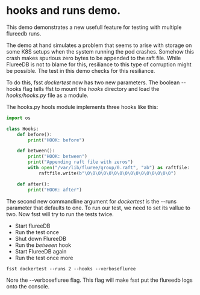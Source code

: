 # hooks and runs demo.

This demo demonstrates a new usefull feature for testing with multiple flureedb runs.

The demo at hand simulates a problem that seems to arise with storage on some K8S setups when the system running the pod crashes.
Somehow this crash makes spurious zero bytes to be appended to the raft file. While FlureeDB is not to blame for this, resiliance to
this type of corruption might be possible. The test in this demo checks for this resiliance.

To do this, fsst *dockertest* now has two new parameters. The boolean --hooks flag tells ffst to mount the *hooks* directory and load the *hooks/hooks.py* file as a module.

The hooks.py hools module implements three hooks like this:

```python
import os

class Hooks:
    def before():
        print("HOOK: before")

    def between():
        print("HOOK: between")
        print("Appending raft file with zeros")
        with open("/var/lib/fluree/group/0.raft", "ab") as raftfile:
            raftfile.write(b"\0\0\0\0\0\0\0\0\0\0\0\0\0\0\0\0")

    def after():
        print("HOOK: after")
```

The second new commandline argument for *dockertest* is the --runs parameter that defaults to one. 
To run our test, we need to set its vallue to two. Now fsst will try to run the tests twice. 

* Start flureeDB
* Run the test once
* Shut down FlureeDB
* Run the *between* hook
* Start FlureeDB again
* Run the test once more 

```
fsst dockertest --runs 2 --hooks --verbosefluree
```

Nore the --verbosefluree flag. This flag will make fsst put the flureedb logs onto the console.
